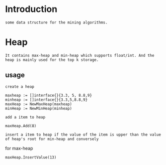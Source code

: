 # Introduction

    some data structure for the mining algorithms.
    
# Heap

    It contains max-heap and min-heap which supports float/int. And the heap is mainly used for the top k storage. 
    
## usage

    create a heap 
    
    maxheap := []interface{}{3.3, 5, 8.8,9}
    minheap := []interface{}{3.3,5,8.8,9}
    maxHeap := NewMaxHeap(maxheap)
    minHeap := NewMinHeap(minheap)

    add a item to heap

    maxHeap.Add(8)

    insert a item to heap if the value of the item is upper than the value of heap's root for min-heap and conversely 
for max-heap

    maxHeap.InsertValue(13)
